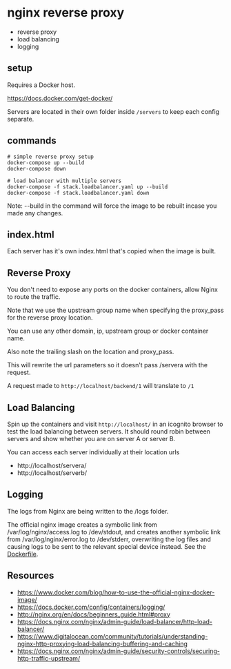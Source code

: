 # nginx reverse proxy

- reverse proxy
- load balancing
- logging

## setup

Requires a Docker host.

https://docs.docker.com/get-docker/

Servers are located in their own folder inside `/servers` to keep each config separate.

## commands


```
# simple reverse proxy setup
docker-compose up --build
docker-compose down

# load balancer with multiple servers
docker-compose -f stack.loadbalancer.yaml up --build
docker-compose -f stack.loadbalancer.yaml down
```

Note: --build in the command will force the image to be rebuilt incase you made any changes.

## index.html

Each server has it's own index.html that's copied when the image is built.

## Reverse Proxy

You don't need to expose any ports on the docker containers, allow Nginx to route the traffic.

Note that we use the upstream group name when specifying the proxy_pass for the reverse proxy location.

You can use any other domain, ip, upstream group or docker container name.

Also note the trailing slash on the location and proxy_pass.

This will rewrite the url parameters so it doesn't pass /servera with the request.

A request made to `http://localhost/backend/1` will translate to `/1`

## Load Balancing

Spin up the containers and visit `http://localhost/` in an icognito browser to test the load balancing between servers. It should round robin between servers and show whether you are on server A or server B.

You can access each server individually at their location urls
- http://localhost/servera/
- http://localhost/serverb/

## Logging

The logs from Nginx are being written to the /logs folder.

The official nginx image creates a symbolic link from /var/log/nginx/access.log to /dev/stdout, and creates another symbolic link from /var/log/nginx/error.log to /dev/stderr, overwriting the log files and causing logs to be sent to the relevant special device instead. See the [Dockerfile](https://github.com/nginxinc/docker-nginx/blob/8921999083def7ba43a06fabd5f80e4406651353/mainline/jessie/Dockerfile#L21-L23).

## Resources

- https://www.docker.com/blog/how-to-use-the-official-nginx-docker-image/
- https://docs.docker.com/config/containers/logging/
- http://nginx.org/en/docs/beginners_guide.html#proxy
- https://docs.nginx.com/nginx/admin-guide/load-balancer/http-load-balancer/
- https://www.digitalocean.com/community/tutorials/understanding-nginx-http-proxying-load-balancing-buffering-and-caching
- https://docs.nginx.com/nginx/admin-guide/security-controls/securing-http-traffic-upstream/




